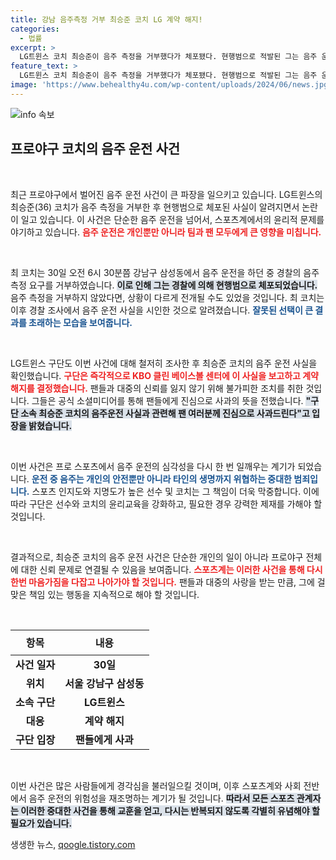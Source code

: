 ```yaml
---
title: 강남 음주측정 거부 최승준 코치 LG 계약 해지!
categories:
  - 법률
excerpt: >
  LG트윈스 코치 최승준이 음주 측정을 거부했다가 체포됐다. 현행범으로 적발된 그는 음주 운전을 시인해 계약 해지까지 당했다. 구단도 팬들에게 공식 사과하며 충격적인 사태를 인정했다.
feature_text: >
  LG트윈스 코치 최승준이 음주 측정을 거부했다가 체포됐다. 현행범으로 적발된 그는 음주 운전을 시인해 계약 해지까지 당했다. 구단도 팬들에게 공식 사과하며 충격적인 사태를 인정했다.
image: 'https://www.behealthy4u.com/wp-content/uploads/2024/06/news.jpg'
---
```


<p><img src="https://www.behealthy4u.com/wp-content/uploads/2024/06/news.jpg" alt="info 속보" /></p>

<h2 data-ke-size="size26">프로야구 코치의 음주 운전 사건</h2>

<p data-ke-size="size16">&nbsp;</p>

<p>최근 프로야구에서 벌어진 음주 운전 사건이 큰 파장을 일으키고 있습니다. LG트윈스의 최승준(36) 코치가 음주 측정을 거부한 후 현행범으로 체포된 사실이 알려지면서 논란이 일고 있습니다. 이 사건은 단순한 음주 운전을 넘어서, 스포츠계에서의 윤리적 문제를 야기하고 있습니다. <b><span style="color: #ee2323;">음주 운전은 개인뿐만 아니라 팀과 팬 모두에게 큰 영향을 미칩니다.</span></b></p>

<p data-ke-size="size16">&nbsp;</p>

<p>최 코치는 30일 오전 6시 30분쯤 강남구 삼성동에서 음주 운전을 하던 중 경찰의 음주 측정 요구를 거부하였습니다. <b><span style="background-color: #21538527;">이로 인해 그는 경찰에 의해 현행범으로 체포되었습니다.</span></b> 음주 측정을 거부하지 않았다면, 상황이 다르게 전개될 수도 있었을 것입니다. 최 코치는 이후 경찰 조사에서 음주 운전 사실을 시인한 것으로 알려졌습니다. <b><span style="color: #1a5490;">잘못된 선택이 큰 결과를 초래하는 모습을 보여줍니다.</span></b></p>

<p data-ke-size="size16">&nbsp;</p>

<p>LG트윈스 구단도 이번 사건에 대해 철저히 조사한 후 최승준 코치의 음주 운전 사실을 확인했습니다. <b><span style="color: #ee2323;">구단은 즉각적으로 KBO 클린 베이스볼 센터에 이 사실을 보고하고 계약 해지를 결정했습니다.</span></b> 팬들과 대중의 신뢰를 잃지 않기 위해 불가피한 조치를 취한 것입니다. 그들은 공식 소셜미디어를 통해 팬들에게 진심으로 사과의 뜻을 전했습니다. <b><span style="background-color: #21538527;">"구단 소속 최승준 코치의 음주운전 사실과 관련해 팬 여러분께 진심으로 사과드린다"고 입장을 밝혔습니다.</span></b></p>

<p data-ke-size="size16">&nbsp;</p>

<p>이번 사건은 프로 스포츠에서 음주 운전의 심각성을 다시 한 번 일깨우는 계기가 되었습니다. <b><span style="color: #1a5490;">운전 중 음주는 개인의 안전뿐만 아니라 타인의 생명까지 위협하는 중대한 범죄입니다.</span></b> 스포츠 인지도와 지명도가 높은 선수 및 코치는 그 책임이 더욱 막중합니다. 이에 따라 구단은 선수와 코치의 윤리교육을 강화하고, 필요한 경우 강력한 제재를 가해야 할 것입니다.</p>

<p data-ke-size="size16">&nbsp;</p>

<p>결과적으로, 최승준 코치의 음주 운전 사건은 단순한 개인의 일이 아니라 프로야구 전체에 대한 신뢰 문제로 연결될 수 있음을 보여줍니다. <b><span style="color: #ee2323;">스포츠계는 이러한 사건을 통해 다시 한번 마음가짐을 다잡고 나아가야 할 것입니다.</span></b> 팬들과 대중의 사랑을 받는 만큼, 그에 걸맞은 책임 있는 행동을 지속적으로 해야 할 것입니다. </p>

<p data-ke-size="size16">&nbsp;</p>

<table style="width: 100%;">
    <thead>
        <tr>
            <th style="text-align: center; height: 40px;"><b>항목</b></th>
            <th style="text-align: center; height: 40px;"><b>내용</b></th>
        </tr>
    </thead>
    <tbody>
        <tr>
            <td style="text-align: center; height: 17px;"><b>사건 일자</b></td>
            <td style="text-align: center; height: 17px;"><b>30일</b></td>
        </tr>
        <tr>
            <td style="text-align: center; height: 17px;"><b>위치</b></td>
            <td style="text-align: center; height: 17px;"><b>서울 강남구 삼성동</b></td>
        </tr>
        <tr>
            <td style="text-align: center; height: 17px;"><b>소속 구단</b></td>
            <td style="text-align: center; height: 17px;"><b>LG트윈스</b></td>
        </tr>
        <tr>
            <td style="text-align: center; height: 17px;"><b>대응</b></td>
            <td style="text-align: center; height: 17px;"><b>계약 해지</b></td>
        </tr>
        <tr>
            <td style="text-align: center; height: 17px;"><b>구단 입장</b></td>
            <td style="text-align: center; height: 17px;"><b>팬들에게 사과</b></td>
        </tr>
    </tbody>
</table>

<p data-ke-size="size16">&nbsp;</p>

<p>이번 사건은 많은 사람들에게 경각심을 불러일으킬 것이며, 이후 스포츠계와 사회 전반에서 음주 운전의 위험성을 재조명하는 계기가 될 것입니다. <b><span style="background-color: #21538527;">따라서 모든 스포츠 관계자는 이러한 중대한 사건을 통해 교훈을 얻고, 다시는 반복되지 않도록 각별히 유념해야 할 필요가 있습니다.</span></b></p>
생생한 뉴스, <a href="https://qoogle.tistory.com" rel="dofollow">qoogle.tistory.com</a>


